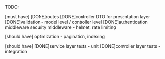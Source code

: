 TODO:

[must have]
[DONE]routes
[DONE]controller
DTO for presentation layer
[DONE]validation - model level / controller level
[DONE]authentication middleware
security middleware - helmet, rate limiting

[should have]
optimization - pagination, indexing

[should have]
[DONE]service layer tests - unit
[DONE]controller layer tests - integration


